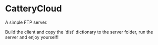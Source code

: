 # CatteryCloud
A simple FTP server.

Build the client and copy the 'dist' dictionary to the server folder, run the server and enjoy yourself!
